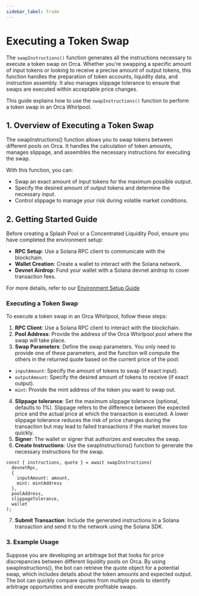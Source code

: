 ```yaml
---
sidebar_label: Trade
---
```


# Executing a Token Swap

The `swapInstructions()` function generates all the instructions necessary to execute a token swap on Orca. Whether you're swapping a specific amount of input tokens or looking to receive a precise amount of output tokens, this function handles the preparation of token accounts, liquidity data, and instruction assembly. It also manages slippage tolerance to ensure that swaps are executed within acceptable price changes.

This guide explains how to use the `swapInstructions()` function to perform a token swap in an Orca Whirlpool.

## 1. Overview of Executing a Token Swap

The swapInstructions() function allows you to swap tokens between different pools on Orca. It handles the calculation of token amounts, manages slippage, and assembles the necessary instructions for executing the swap.

With this function, you can:
- Swap an exact amount of input tokens for the maximum possible output.
- Specify the desired amount of output tokens and determine the necessary input.
- Control slippage to manage your risk during volatile market conditions.

## 2. Getting Started Guide

Before creating a Splash Pool or a Concentrated Liquidity Pool, ensure you have completed the environment setup:
- **RPC Setup**: Use a Solana RPC client to communicate with the blockchain.
- **Wallet Creation**: Create a wallet to interact with the Solana network.
- **Devnet Airdrop**: Fund your wallet with a Solana devnet airdrop to cover transaction fees.

For more details, refer to our [Environment Setup Guide](./01-Environment%20Setup.md)

### Executing a Token Swap
To execute a token swap in an Orca Whirlpool, follow these steps:

1. **RPC Client**: Use a Solana RPC client to interact with the blockchain.
2. **Pool Address**: Provide the address of the Orca Whirlpool pool where the swap will take place.
3. **Swap Parameters**: Define the swap parameters. You only need to provide one of these parameters, and the function will compute the others in the returned quote based on the current price of the pool:
  - `inputAmount`: Specify the amount of tokens to swap (if exact input).
  - `outputAmount`: Specify the desired amount of tokens to receive (if exact output).
  - `mint`: Provide the mint address of the token you want to swap out.
4. **Slippage tolerance**: Set the maximum slippage tolerance (optional, defaults to 1%). Slippage refers to the difference between the expected price and the actual price at which the transaction is executed. A lower slippage tolerance reduces the risk of price changes during the transaction but may lead to failed transactions if the market moves too quickly.
5. **Signer**: The wallet or signer that authorizes and executes the swap.
6. **Create Instructions**: Use the swapInstructions() function to generate the necessary instructions for the swap.
  ```tsx
  const { instructions, quote } = await swapInstructions(
    devnetRpc, 
    { 
      inputAmount: amount, 
      mint: mintAddress
    }, 
    poolAddress, 
    slippageTolerance,
    wallet
  );
  ```
7. **Submit Transaction**: Include the generated instructions in a Solana transaction and send it to the network using the Solana SDK.

### 3. Example Usage

Suppose you are developing an arbitrage bot that looks for price discrepancies between different liquidity pools on Orca. By using swapInstructions(), the bot can retrieve the quote object for a potential swap, which includes details about the token amounts and expected output. The bot can quickly compare quotes from multiple pools to identify arbitrage opportunities and execute profitable swaps.
